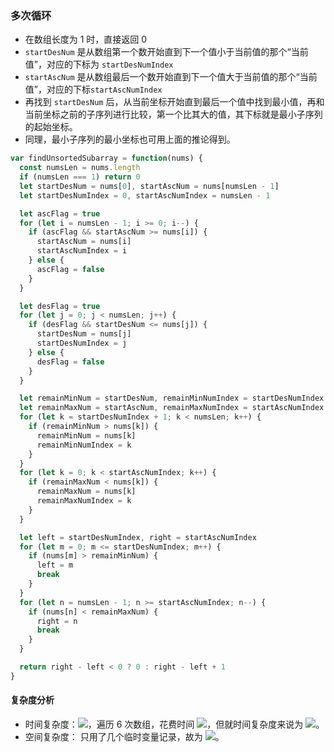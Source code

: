 ### 多次循环
- 在数组长度为 1 时，直接返回 0
- `startDesNum` 是从数组第一个数开始直到下一个值小于当前值的那个“当前值”，对应的下标为 `startDesNumIndex` 
- `startAscNum` 是从数组最后一个数开始直到下一个值大于当前值的那个“当前值”，对应的下标`startAscNumIndex`
- 再找到 `startDesNum` 后，从当前坐标开始直到最后一个值中找到最小值，再和当前坐标之前的子序列进行比较，第一个比其大的值，其下标就是最小子序列的起始坐标。
- 同理，最小子序列的最小坐标也可用上面的推论得到。

```javascript
var findUnsortedSubarray = function(nums) {
  const numsLen = nums.length
  if (numsLen === 1) return 0
  let startDesNum = nums[0], startAscNum = nums[numsLen - 1]
  let startDesNumIndex = 0, startAscNumIndex = numsLen - 1

  let ascFlag = true
  for (let i = numsLen - 1; i >= 0; i--) {
    if (ascFlag && startAscNum >= nums[i]) {
      startAscNum = nums[i]
      startAscNumIndex = i
    } else {
      ascFlag = false
    }
  }

  let desFlag = true
  for (let j = 0; j < numsLen; j++) {
    if (desFlag && startDesNum <= nums[j]) {
      startDesNum = nums[j]
      startDesNumIndex = j
    } else {
      desFlag = false
    }
  }

  let remainMinNum = startDesNum, remainMinNumIndex = startDesNumIndex
  let remainMaxNum = startAscNum, remainMaxNumIndex = startAscNumIndex
  for (let k = startDesNumIndex + 1; k < numsLen; k++) {
    if (remainMinNum > nums[k]) {
      remainMinNum = nums[k]
      remainMinNumIndex = k
    }
  }
  for (let k = 0; k < startAscNumIndex; k++) {
    if (remainMaxNum < nums[k]) {
      remainMaxNum = nums[k]
      remainMaxNumIndex = k
    }
  }

  let left = startDesNumIndex, right = startAscNumIndex
  for (let m = 0; m <= startDesNumIndex; m++) {
    if (nums[m] > remainMinNum) {
      left = m
      break
    }
  }
  for (let n = numsLen - 1; n >= startAscNumIndex; n--) {
    if (nums[n] < remainMaxNum) {
      right = n
      break
    }
  }

  return right - left < 0 ? 0 : right - left + 1
}
```

#### 复杂度分析
- 时间复杂度：![](https://cdn.nlark.com/yuque/__latex/7ba55e7c64a9405a0b39a1107e90ca94.svg#card=math&code=O%28n%29&height=20&width=36)，遍历 6 次数组，花费时间 ![](https://cdn.nlark.com/yuque/__latex/d4e190e63d521290880ed0d414beed5d.svg#card=math&code=6%2AO%28n%29&height=20&width=60)，但就时间复杂度来说为 ![](https://cdn.nlark.com/yuque/__latex/7ba55e7c64a9405a0b39a1107e90ca94.svg#card=math&code=O%28n%29&height=20&width=36)。
- 空间复杂度： 只用了几个临时变量记录，故为 ![](https://cdn.nlark.com/yuque/__latex/5e079a28737d5dd019a3b8f6133ee55e.svg#card=math&code=O%281%29&height=20&width=34)。

